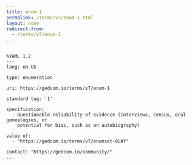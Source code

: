 ```yaml
---
title: enum-1
permalink: /terms/v7/enum-1.html
layout: none
redirect-from:
  - /terms/v7/enum-1
...
```


```

%YAML 1.2
---
lang: en-US

type: enumeration

uri: https://gedcom.io/terms/v7/enum-1

standard tag: '1'

specification:
  - Questionable reliability of evidence (interviews, census, oral genealogies, or
    potential for bias, such as an autobiography)

value of:
  - "https://gedcom.io/terms/v7/enumset-QUAY"

contact: "https://gedcom.io/community/"
...

```
